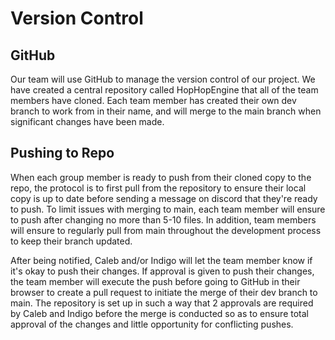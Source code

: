 # Version Control

## GitHub

Our team will use GitHub to manage the version control of our project. We have created a central repository called HopHopEngine that all of the team members have cloned. Each team member has created their own dev branch to work from in their name, and will merge to the main branch when significant changes have been made.

## Pushing to Repo

When each group member is ready to push from their cloned copy to the repo, the protocol is to first pull from the repository to ensure their local copy is up to date before sending a message on discord that they're ready to push. To limit issues with merging to main, each team member will ensure to push after changing no more than 5-10 files. In addition, team members will ensure to regularly pull from main throughout the development process to keep their branch updated. 

After being notified, Caleb and/or Indigo will let the team member know if it's okay to push their changes. If approval is given to push their changes, the team member will execute the push before going to GitHub in their browser to create a pull request to initiate the merge of their dev branch to main. The repository is set up in such a way that 2 approvals are required by Caleb and Indigo before the merge is conducted so as to ensure total approval of the changes and little opportunity for conflicting pushes.

